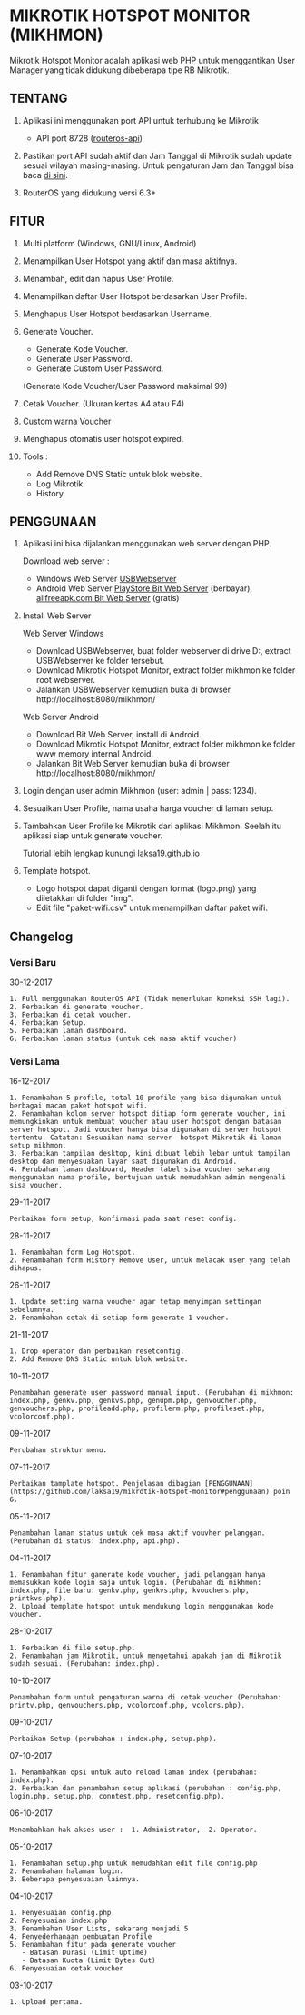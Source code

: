 # MIKROTIK HOTSPOT MONITOR (MIKHMON)
Mikrotik Hotspot Monitor adalah aplikasi web PHP untuk menggantikan User Manager yang tidak didukung dibeberapa tipe RB Mikrotik.

## TENTANG  

1. Aplikasi ini menggunakan port API untuk terhubung ke Mikrotik
    - API port 8728 
      ([routeros-api](https://wiki.mikrotik.com/wiki/API_PHP_class))

2. Pastikan port API sudah aktif dan Jam Tanggal di Mikrotik sudah update sesuai wilayah masing-masing. Untuk pengaturan Jam dan Tanggal bisa baca [di sini](http://www.mikrotik.co.id/artikel_lihat.php?id=55).

3. RouterOS yang didukung versi 6.3+

## FITUR  
1. Multi platform (Windows, GNU/Linux, Android)
2. Menampilkan User Hotspot yang aktif dan masa aktifnya.
3. Menambah, edit dan hapus User Profile.
4. Menampilkan daftar User Hotspot berdasarkan User Profile.
5. Menghapus User Hotspot berdasarkan Username.
6. Generate Voucher.
    - Generate Kode Voucher.
    - Generate User Password.
    - Generate Custom User Password.
    
    (Generate Kode Voucher/User Password maksimal 99)
8. Cetak Voucher. (Ukuran kertas A4 atau F4)
9. Custom warna Voucher
10. Menghapus otomatis user hotspot expired.
10. Tools :
    - Add Remove DNS Static untuk blok website.
    - Log Mikrotik
    - History
    
## PENGGUNAAN  
1. Aplikasi ini bisa dijalankan menggunakan web server dengan PHP.

    Download web server :
    - Windows Web Server [USBWebserver](http://www.usbwebserver.net/downloads/USBWebserver%20v8.6.zip "USBWebserver")
    - Android Web Server [PlayStore Bit Web Server](https://play.google.com/store/apps/details?id=com.andi.serverweb&hl=en "Bit Web Server") (berbayar), [allfreeapk.com Bit Web Server](https://m.allfreeapk.com/search.html?q=bit-web-server-php-mysql-pma "Bit Web Server") (gratis)
    

2. Install Web Server

    Web Server Windows
    - Download USBWebserver, buat folder webserver di drive D:, extract USBWebserver ke folder tersebut.
    - Download Mikrotik Hotspot Monitor, extract folder mikhmon ke folder root webserver.
    - Jalankan USBWebserver kemudian buka di browser http://localhost:8080/mikhmon/
    
    Web Server Android
    - Download Bit Web Server, install di Android.
    - Download Mikrotik Hotspot Monitor, extract folder mikhmon ke folder www memory internal Android.
    - Jalankan Bit Web Server kemudian buka di browser http://localhost:8080/mikhmon/
    
3. Login dengan user admin Mikhmon (user: admin | pass:  1234).

4. Sesuaikan User Profile, nama usaha harga voucher di laman setup.

5. Tambahkan User Profile ke Mikrotik dari aplikasi Mikhmon. Seelah itu aplikasi siap untuk generate voucher.

    Tutorial lebih lengkap kunungi [laksa19.github.io](http://laksa19.github.io/)

6. Template hotspot.
     - Logo hotspot dapat diganti dengan format (logo.png) yang diletakkan di folder "img".
     - Edit file "paket-wifi.csv" untuk menampilkan daftar paket wifi.
     


## Changelog 

### Versi Baru

30-12-2017
    
    1. Full menggunakan RouterOS API (Tidak memerlukan koneksi SSH lagi).
    2. Perbaikan di generate voucher.
    3. Perbaikan di cetak voucher.
    4. Perbaikan Setup.
    5. Perbaikan laman dashboard.
    6. Perbaikan laman status (untuk cek masa aktif voucher)

### Versi Lama

16-12-2017

    1. Penambahan 5 profile, total 10 profile yang bisa digunakan untuk berbagai macam paket hotspot wifi.
    2. Penambahan kolom server hotspot ditiap form generate voucher, ini memungkinkan untuk membuat voucher atau user hotspot dengan batasan server hotspot. Jadi voucher hanya bisa digunakan di server hotspot tertentu. Catatan: Sesuaikan nama server  hotspot Mikrotik di laman setup mikhmon.
    3. Perbaikan tampilan desktop, kini dibuat lebih lebar untuk tampilan desktop dan menyesuakan layar saat digunakan di Android.
    4. Perubahan laman dashboard, Header tabel sisa voucher sekarang menggunakan nama profile, bertujuan untuk memudahkan admin mengenali sisa voucher.

29-11-2017

    Perbaikan form setup, konfirmasi pada saat reset config.

28-11-2017

    1. Penambahan form Log Hotspot.
    2. Penambahan form History Remove User, untuk melacak user yang telah dihapus.

26-11-2017

    1. Update setting warna voucher agar tetap menyimpan settingan sebelumnya.
    2. Penambahan cetak di setiap form generate 1 voucher.
   
21-11-2017

    1. Drop operator dan perbaikan resetconfig.
    2. Add Remove DNS Static untuk blok website.
   
10-11-2017

    Penambahan generate user password manual input. (Perubahan di mikhmon: index.php, genkv.php, genkvs.php, genupm.php, genvoucher.php, genvouchers.php, profileadd.php, profilerm.php, profileset.php, vcolorconf.php).

09-11-2017

    Perubahan struktur menu.

07-11-2017

    Perbaikan tamplate hotspot. Penjelasan dibagian [PENGGUNAAN](https://github.com/laksa19/mikrotik-hotspot-monitor#penggunaan) poin 6.

05-11-2017

    Penambahan laman status untuk cek masa aktif vouvher pelanggan. (Perubahan di status: index.php, api.php).

04-11-2017

    1. Penambahan fitur ganerate kode voucher, jadi pelanggan hanya memasukkan kode login saja untuk login. (Perubahan di mikhmon: index.php, file baru: genkv.php, genkvs.php, kvouchers.php, printkvs.php).
    2. Upload template hotspot untuk mendukung login menggunakan kode voucher.

28-10-2017

    1. Perbaikan di file setup.php.
    2. Penambahan jam Mikrotik, untuk mengetahui apakah jam di Mikrotik sudah sesuai. (Perubahan: index.php).

10-10-2017

    Penambahan form untuk pengaturan warna di cetak voucher (Perubahan: printv.php, genvouchers.php, vcolorconf.php, vcolors.php).

09-10-2017

    Perbaikan Setup (perubahan : index.php, setup.php).

07-10-2017

    1. Menambahkan opsi untuk auto reload laman index (perubahan: index.php).
    2. Perbaikan dan penambahan setup aplikasi (perubahan : config.php, login.php, setup.php, conntest.php, resetconfig.php).

06-10-2017

    Menambahkan hak akses user :  1. Administrator,  2. Operator.
   
05-10-2017

    1. Penambahan setup.php untuk memudahkan edit file config.php
    2. Penambahan halaman login.
    3. Beberapa penyesuaian lainnya.  
  
04-10-2017

    1. Penyesuaian config.php
    2. Penyesuaian index.php
    3. Penambahan User Lists, sekarang menjadi 5
    4. Penyederhanaan pembuatan Profile
    5. Penambahan fitur pada generate voucher
       - Batasan Durasi (Limit Uptime)
       - Batasan Kuota (Limit Bytes Out)
    6. Penyesuaian cetak voucher

03-10-2017

    1. Upload pertama.
